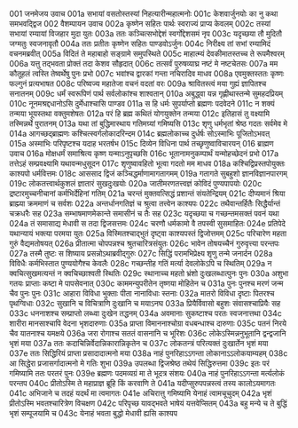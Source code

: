 001	जनमेजय उवाच
001a	सभायां वसतोस्तस्यां निहत्यारीन्महात्मनोः
001c	केशवार्जुनयोः का नु कथा समभवद्द्विज
002	वैशम्पायन उवाच
002a	कृष्णेन सहितः पार्थः स्वराज्यं प्राप्य केवलम्
002c	तस्यां सभायां रम्यायां विजहार मुदा युतः
003a	ततः कञ्चित्सभोद्देशं स्वर्गोद्देशसमं नृप
003c	यदृच्छया तौ मुदितौ जग्मतुः स्वजनावृतौ
004a	ततः प्रतीतः कृष्णेन सहितः पाण्डवोऽर्जुनः
004c	निरीक्ष्य तां सभां रम्यामिदं वचनमब्रवीत्
005a	विदितं ते महाबाहो सङ्ग्रामे समुपस्थिते
005c	माहात्म्यं देवकीमातस्तच्च ते रूपमैश्वरम्
006a	यत्तु तद्भवता प्रोक्तं तदा केशव सौहृदात्
006c	तत्सर्वं पुरुषव्याघ्र नष्टं मे नष्टचेतसः
007a	मम कौतूहलं त्वस्ति तेष्वर्थेषु पुनः प्रभो
007c	भवांश्च द्वारकां गन्ता नचिरादिव माधव
008a	एवमुक्तस्ततः कृष्णः फल्गुनं प्रत्यभाषत
008c	परिष्वज्य महातेजा वचनं वदतां वरः
009a	श्रावितस्त्वं मया गुह्यं ज्ञापितश्च सनातनम्
009c	धर्मं स्वरूपिणं पार्थ सर्वलोकांश्च शाश्वतान्
010a	अबुद्ध्वा यन्न गृह्णीथास्तन्मे सुमहदप्रियम्
010c	नूनमश्रद्दधानोऽसि दुर्मेधाश्चासि पाण्डव
011a	स हि धर्मः सुपर्याप्तो ब्रह्मणः पदवेदने
011c	न शक्यं तन्मया भूयस्तथा वक्तुमशेषतः
012a	परं हि ब्रह्म कथितं योगयुक्तेन तन्मया
012c	इतिहासं तु वक्ष्यामि तस्मिन्नर्थे पुरातनम्
013a	यथा तां बुद्धिमास्थाय गतिमग्र्यां गमिष्यसि
013c	शृणु धर्मभृतां श्रेष्ठ गदतः सर्वमेव मे
014a	आगच्छद्ब्राह्मणः कश्चित्स्वर्गलोकादरिन्दम
014c	ब्रह्मलोकाच्च दुर्धर्षः सोऽस्माभिः पूजितोऽभवत्
015a	अस्माभिः परिपृष्टश्च यदाह भरतर्षभ
015c	दिव्येन विधिना पार्थ तच्छृणुष्वाविचारयन्
016	ब्राह्मण उवाच
016a	मोक्षधर्मं समाश्रित्य कृष्ण यन्माऽनुपृच्छसि
016c	भूतानामनुकम्पार्थं यन्मोहच्छेदनं प्रभो
017a	तत्तेऽहं सम्प्रवक्ष्यामि यथावन्मधुसूदन
017c	शृणुष्वावहितो भूत्वा गदतो मम माधव
018a	कश्चिद्विप्रस्तपोयुक्तः काश्यपो धर्मवित्तमः
018c	आससाद द्विजं कञ्चिद्धर्माणामागतागमम्
019a	गतागते सुबहुशो ज्ञानविज्ञानपारगम्
019c	लोकतत्त्वार्थकुशलं ज्ञातारं सुखदुःखयोः
020a	जातीमरणतत्त्वज्ञं कोविदं पुण्यपापयोः
020c	द्रष्टारमुच्चनीचानां कर्मभिर्देहिनां गतिम्
021a	चरन्तं मुक्तवत्सिद्धं प्रशान्तं संयतेन्द्रियम्
021c	दीप्यमानं श्रिया ब्राह्म्या क्रममाणं च सर्वशः
022a	अन्तर्धानगतिज्ञं च श्रुत्वा तत्त्वेन काश्यपः
022c	तथैवान्तर्हितैः सिद्धैर्यान्तं चक्रधरैः सह
023a	सम्भाषमाणमेकान्ते समासीनं च तैः सह
023c	यदृच्छया च गच्छन्तमसक्तं पवनं यथा
024a	तं समासाद्य मेधावी स तदा द्विजसत्तमः
024c	चरणौ धर्मकामो वै तपस्वी सुसमाहितः
024e	प्रतिपेदे यथान्यायं भक्त्या परमया युतः
025a	विस्मितश्चाद्भुतं दृष्ट्वा काश्यपस्तं द्विजोत्तमम्
025c	परिचारेण महता गुरुं वैद्यमतोषयत्
026a	प्रीतात्मा चोपपन्नश्च श्रुतचारित्रसंयुतः
026c	भावेन तोषयच्चैनं गुरुवृत्त्या परन्तपः
027a	तस्मै तुष्टः स शिष्याय प्रसन्नोऽथाब्रवीद्गुरुः
027c	सिद्धिं परामभिप्रेक्ष्य शृणु तन्मे जनार्दन
028a	विविधैः कर्मभिस्तात पुण्ययोगैश्च केवलैः
028c	गच्छन्तीह गतिं मर्त्या देवलोकेऽपि च स्थितिम्
029a	न क्वचित्सुखमत्यन्तं न क्वचिच्छाश्वती स्थितिः
029c	स्थानाच्च महतो भ्रंशो दुःखलब्धात्पुनः पुनः
030a	अशुभा गतयः प्राप्ताः कष्टा मे पापसेवनात्
030c	काममन्युपरीतेन तृष्णया मोहितेन च
031a	पुनः पुनश्च मरणं जन्म चैव पुनः पुनः
031c	आहारा विविधा भुक्ताः पीता नानाविधाः स्तनाः
032a	मातरो विविधा दृष्टाः पितरश्च पृथग्विधाः
032c	सुखानि च विचित्राणि दुःखानि च मयाऽनघ
033a	प्रियैर्विवासो बहुशः संवासश्चाप्रियैः सह
033c	धननाशश्च सम्प्राप्तो लब्ध्वा दुःखेन तद्धनम्
034a	अवमानाः सुकष्टाश्च परतः स्वजनात्तथा
034c	शारीरा मानसाश्चापि वेदना भृशदारुणाः
035a	प्राप्ता विमाननाश्चोग्रा वधबन्धाश्च दारुणाः
035c	पतनं निरये चैव यातनाश्च यमक्षये
036a	जरा रोगाश्च सततं वासनानि च भूरिशः
036c	लोकेऽस्मिन्ननुभूतानि द्वन्द्वजानि भृशं मया
037a	ततः कदाचिन्निर्वेदान्निकारान्निकृतेन च
037c	लोकतन्त्रं परित्यक्तं दुःखार्तेन भृशं मया
037e	ततः सिद्धिरियं प्राप्ता प्रसादादात्मनो मया
038a	नाहं पुनरिहाऽऽगन्ता लोकानाऽऽलोकयाम्यहम्
038c	आ सिद्धेरा प्रजासर्गादात्मनो मे गतिः शुभा
039a	उपलब्धा द्विजश्रेष्ठ तथेयं सिद्धिरुत्तमा
039c	इतः परं गमिष्यामि ततः परतरं पुनः
039e	ब्रह्मणः पदमव्यग्रं मा ते भूदत्र संशयः
040a	नाहं पुनरिहाऽऽगन्ता मर्त्यलोकं परन्तप
040c	प्रीतोऽस्मि ते महाप्राज्ञ ब्रूहि किं करवाणि ते
041a	यदीप्सुरुपपन्नस्त्वं तस्य कालोऽयमागतः
041c	अभिजाने च तदहं यदर्थं मा त्वमागतः
041e	अचिरात्तु गमिष्यामि येनाहं त्वामचूचुदम्
042a	भृशं प्रीतोऽस्मि भवतश्चारित्रेण विचक्षण
042c	परिपृच्छ यावद्भवते भाषेयं यत्तवेप्सितम्
043a	बहु मन्ये च ते बुद्धिं भृशं सम्पूजयामि च
043c	येनाहं भवता बुद्धो मेधावी ह्यसि काश्यप
